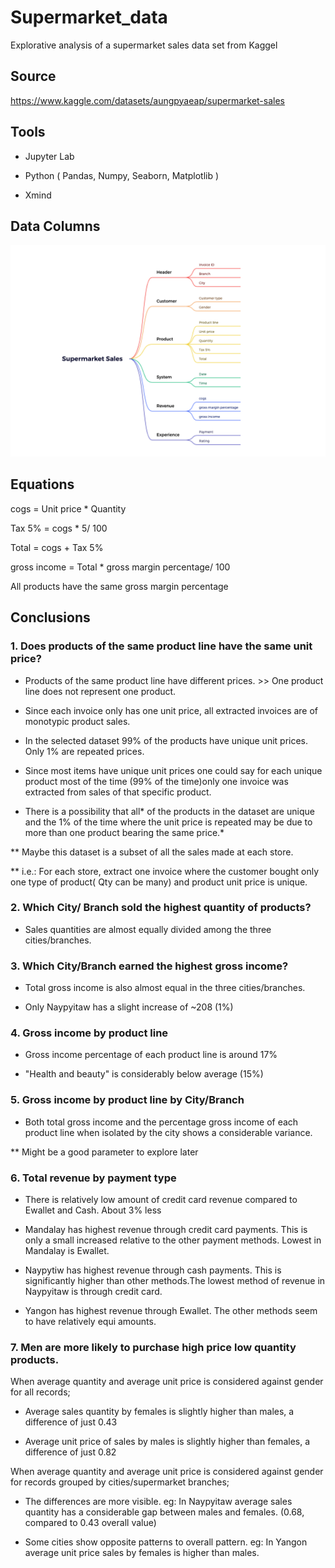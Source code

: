 # Supermarket_data
Explorative analysis of a supermarket sales data set from Kaggel

## Source
https://www.kaggle.com/datasets/aungpyaeap/supermarket-sales

## Tools

* Jupyter Lab

* Python ( Pandas, Numpy, Seaborn, Matplotlib )

* Xmind

## Data Columns
![](Columns.png)

## Equations

cogs = Unit price * Quantity

Tax 5% = cogs * 5/ 100

Total = cogs + Tax 5%

gross income = Total * gross margin percentage/ 100

All products have the same gross margin percentage

## Conclusions

### 1. Does products of the same product line have the same unit price?

* Products of the same product line have different prices. >> One product line does not represent one product.

* Since each invoice only has one unit price, all extracted invoices are of monotypic product sales.

* In the selected dataset 99% of the products have unique unit prices. Only 1% are repeated prices.

* Since most items have unique unit prices one could say for each unique product most of the time (99% of the time)only one invoice was extracted from sales of that specific product.

* There is a possibility that all* of the products in the dataset are unique and the 1% of the time where the unit price is repeated may be due to more than one product bearing the same price.*

** Maybe this dataset is a subset of all the sales made at each store.

** i.e.: For each store, extract one invoice where the customer bought only one type of product( Qty can be many) and product unit price is unique.

###  2. Which City/ Branch sold the highest quantity of products?

* Sales quantities are almost equally divided among the three cities/branches.

### 3. Which City/Branch earned the highest gross income?

* Total gross income is also almost equal in the three cities/branches.

* Only Naypyitaw has a slight increase of ~208 (1%)

### 4. Gross income by product line

* Gross income percentage of each product line is around 17%

* "Health and beauty" is considerably below average (15%)

### 5. Gross income by product line by City/Branch

* Both total gross income and the percentage gross income of each product line when isolated by the city shows a considerable variance. 

** Might be a good parameter to explore later

### 6. Total revenue by payment type

* There is relatively low amount of credit card revenue compared to Ewallet and Cash. About 3% less

* Mandalay has highest revenue through credit card payments. This is only a small increased relative to the other payment methods. Lowest in Mandalay is Ewallet.

* Naypytiw has highest revenue through cash payments. This is significantly higher than other methods.The lowest method of revenue in Naypyitaw is through credit card.

* Yangon has highest revenue through Ewallet. The other methods seem to have relatively equi amounts.

### 7. Men are more likely to purchase high price low quantity products.

When average quantity and average unit price is considered against gender for all records;

* Average sales quantity by females is slightly higher than males, a difference of just 0.43

* Average unit price of sales by males is slightly higher than females, a difference of just 0.82

When average quantity and average unit price is considered against gender for records grouped by cities/supermarket branches;

* The differences are more visible. eg: In Naypyitaw average sales quantity has a considerable gap between males and females. (0.68, compared to 0.43 overall value)

* Some cities show opposite patterns to overall pattern. eg: In Yangon average unit price sales by females is higher than males.
